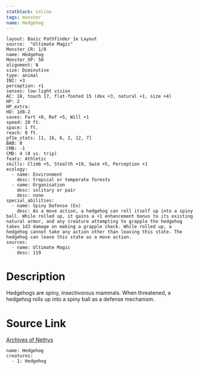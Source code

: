 ```yaml
---
statblock: inline
tags: monster
name: Hedgehog
---
```

```statblock
layout: Basic Pathfinder 1e Layout
source:  "Ultimate Magic"
Monster_CR: 1/8
name: Hedgehog
Monster_XP: 50
alignment: N
size: Diminutive
type: animal
INI: +3
perception: +1
senses: low-light vision
AC: 18, touch 17, flat-footed 15 (dex +3, natural +1, size +4)
HP: 2
HP_extra: 
HD: 1d8-2
saves: Fort +0, Ref +5, Will +1
speed: 20 ft.
space: 1 ft.
reach: 0 ft.
pf1e_stats: [1, 16, 6, 2, 12, 7]
BAB: 0
CMB: -1
CMD: 4 (8 vs. trip)
feats: Athletic
skills: Climb +5, Stealth +19, Swim +5, Perception +1
ecology:
  - name: Environment
    desc: tropical or temperate forests
  - name: Organisation
    desc: solitary or pair
    desc: none
special_abilities:
  - name: Spiny Defense (Ex)
    desc: As a move action, a hedgehog can roll itself up into a spiny ball. While rolled up, it gains a +1 enhancement bonus to its existing natural armor, and any creature attempting to grapple the hedgehog takes 1d3 damage on making a grapple check. While rolled up, a hedgehog cannot take any action other than leaving this state. The hedgehog can leave this state as a move action.
sources:
  - name: Ultimate Magic
    desc: 119
```
# Description
Hedgehogs are spiny, insectivorous mammals. When threatened, a hedgehog rolls up into a spiny ball as a defense mechanism.
# Source Link
[Archives of Nethys](https://aonprd.com/MonsterDisplay.aspx?ItemName=Hedgehog)
```encounter-table
name: Hedgehog
creatures:
  - 1: Hedgehog
```
